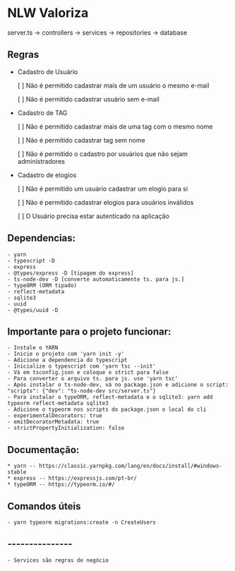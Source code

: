 # NLW Valoriza

server.ts -> controllers -> services -> repositories -> database
## Regras

- Cadastro de Usuário
    
    [ ] Não é permitido cadastrar mais de um usuário o mesmo e-mail
    
    [ ] Não é permitido cadastrar usuário sem e-mail

- Cadastro de TAG

    [ ] Não é permitido cadastrar mais de uma tag com o mesmo nome

    [ ] Não é permitido cadastrar tag sem nome

    [ ] Não é permitido o cadastro por usuários que não sejam administradores

- Cadastro de elogios

    [ ] Não é permitido um usuário cadastrar um elogio para si

    [ ] Não é permitido cadastrar elogios para usuários inválidos

    [ ] O Usuário precisa estar autenticado na aplicação


## Dependencias:
    - yarn
    - typescript -D
    - express
    - @types/express -D [tipagem do express]
    - ts-node-dev -D [converte automaticamente ts. para js.]
    - typeORM (ORM tipado)
    - reflect-metadata
    - sqlite3
    - uuid
    - @types/uuid -D

## Importante para o projeto funcionar:
    - Instale o YARN
    - Inicie o projeto com 'yarn init -y'
    - Adicione a dependencia do typescript 
    - Inicialize o typescript com 'yarn tsc --init'
    - Vá em tsconfig.json e coloque o strict para false
    - Para converter o arquivo ts. para js. use 'yarn tsc'
    - Após instalar o ts-node-dev, vá no package.json e adicione o script: "scripts": {"dev": "ts-node-dev src/server.ts"}
    - Para instalar o typeORM, reflect-metadata e o sqlite3: yarn add typeorm reflect-metadata sqlite3
    - Adicione o typeorm nos scripts do package.json o local do cli
    - experimentalDecorators: true
    - emitDecoratorMetadata: true
    - strictPropertyInitialization: false

## Documentação:
    * yarn -- https://classic.yarnpkg.com/lang/en/docs/install/#windows-stable
    * express -- https://expressjs.com/pt-br/ 
    * typeORM -- https://typeorm.io/#/

## Comandos úteis
    - yarn typeorm migrations:create -n CreateUsers

## ---------------
    - Services são regras de negócio